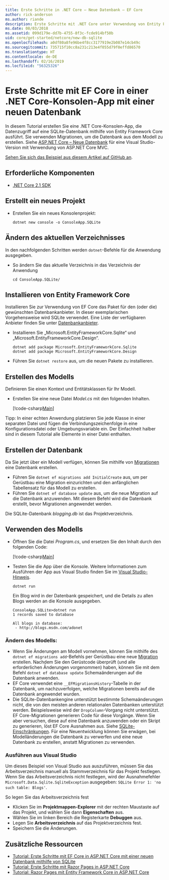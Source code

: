 ```yaml
---
title: Erste Schritte in .NET Core – Neue Datenbank – EF Core
author: rick-anderson
ms.author: riande
description: Erste Schritte mit .NET Core unter Verwendung von Entity Framework Core
ms.date: 08/03/2018
ms.assetid: 099d179e-dd7b-4755-8f3c-fcde914bf50b
uid: core/get-started/netcore/new-db-sqlite
ms.openlocfilehash: a0df80a8fe96be4f8cc3177919e2b087e14cb49c
ms.sourcegitcommit: 735715f10cc8a231c213e4f055d79f0effd86570
ms.translationtype: HT
ms.contentlocale: de-DE
ms.lasthandoff: 02/16/2019
ms.locfileid: "56325326"
---
```

# <a name="getting-started-with-ef-core-on-net-core-console-app-with-a-new-database"></a>Erste Schritte mit EF Core in einer .NET Core-Konsolen-App mit einer neuen Datenbank

In diesem Tutorial erstellen Sie eine .NET Core-Konsolen-App, die Datenzugriff auf eine SQLite-Datenbank mithilfe von Entity Framework Core ausführt. Sie verwenden Migrationen, um die Datenbank aus dem Modell zu erstellen. Siehe [ASP.NET Core – Neue Datenbank](xref:core/get-started/aspnetcore/new-db) für eine Visual Studio-Version mit Verwendung von ASP.NET Core MVC.

[Sehen Sie sich das Beispiel aus diesem Artikel auf GitHub an](https://github.com/aspnet/EntityFramework.Docs/tree/master/samples/core/GetStarted/NetCore/ConsoleApp.SQLite).

## <a name="prerequisites"></a>Erforderliche Komponenten

* [.NET Core 2.1 SDK](https://www.microsoft.com/net/core)

## <a name="create-a-new-project"></a>Erstellt ein neues Projekt

* Erstellen Sie ein neues Konsolenprojekt:

  ``` Console
  dotnet new console -o ConsoleApp.SQLite
  ```
## <a name="change-the-current-directory"></a>Ändern des aktuellen Verzeichnisses

In den nachfolgenden Schritten werden `dotnet`-Befehle für die Anwendung ausgegeben.

* So ändern Sie das aktuelle Verzeichnis in das Verzeichnis der Anwendung

  ``` Console
  cd ConsoleApp.SQLite/
  ```
## <a name="install-entity-framework-core"></a>Installieren von Entity Framework Core

Installieren Sie zur Verwendung von EF Core das Paket für den (oder die) gewünschten Datenbankanbieter. In dieser exemplarischen Vorgehensweise wird SQLite verwendet. Eine Liste der verfügbaren Anbieter finden Sie unter [Datenbankanbieter](../../providers/index.md).

* Installieren Sie „Microsoft.EntityFrameworkCore.Sqlite“ und „Microsoft.EntityFrameworkCore.Design“.

  ```Console
  dotnet add package Microsoft.EntityFrameworkCore.Sqlite
  dotnet add package Microsoft.EntityFrameworkCore.Design
  ```

* Führen Sie `dotnet restore` aus, um die neuen Pakete zu installieren.

## <a name="create-the-model"></a>Erstellen des Modells

Definieren Sie einen Kontext und Entitätsklassen für Ihr Modell.

* Erstellen Sie eine neue Datei *Model.cs* mit den folgenden Inhalten.

  [!code-csharp[Main](../../../../samples/core/GetStarted/NetCore/ConsoleApp.SQLite/Model.cs)]

Tipp: In einer echten Anwendung platzieren Sie jede Klasse in einer separaten Datei und fügen die Verbindungszeichenfolge in eine Konfigurationsdatei oder Umgebungsvariable ein. Der Einfachheit halber sind in diesem Tutorial alle Elemente in einer Datei enthalten.

## <a name="create-the-database"></a>Erstellen der Datenbank

Da Sie jetzt über ein Modell verfügen, können Sie mithilfe von [Migrationen](xref:core/managing-schemas/migrations/index) eine Datenbank erstellen.

* Führen Sie `dotnet ef migrations add InitialCreate` aus, um per Gerüstbau eine Migration einzurichten und den anfänglichen Tabellensatz für das Modell zu erstellen.
* Führen Sie `dotnet ef database update` aus, um die neue Migration auf die Datenbank anzuwenden. Mit diesem Befehl wird die Datenbank erstellt, bevor Migrationen angewendet werden.

Die SQLite-Datenbank *blogging.db* ist das Projektverzeichnis.

## <a name="use-the-model"></a>Verwenden des Modells

* Öffnen Sie die Datei *Program.cs*, und ersetzen Sie den Inhalt durch den folgenden Code:

  [!code-csharp[Main](../../../../samples/core/GetStarted/NetCore/ConsoleApp.SQLite/Program.cs)]

* Testen Sie die App über die Konsole. Weitere Informationen zum Ausführen der App aus Visual Studio finden Sie im [Visual Studio-Hinweis](#vs).

  `dotnet run`

  Ein Blog wird in der Datenbank gespeichert, und die Details zu allen Blogs werden an die Konsole ausgegeben.

  ```Console
  ConsoleApp.SQLite>dotnet run
  1 records saved to database

  All blogs in database:
   - http://blogs.msdn.com/adonet
  ```

### <a name="changing-the-model"></a>Ändern des Modells:

- Wenn Sie Änderungen am Modell vornehmen, können Sie mithilfe des `dotnet ef migrations add`-Befehls per Gerüstbau eine neue [Migration](xref:core/managing-schemas/migrations/index) erstellen. Nachdem Sie den Gerüstcode überprüft (und alle erforderlichen Änderungen vorgenommen) haben, können Sie mit dem Befehl `dotnet ef database update` Schemaänderungen auf die Datenbank anwenden.
- EF Core verwendet eine `__EFMigrationsHistory`-Tabelle in der Datenbank, um nachzuverfolgen, welche Migrationen bereits auf die Datenbank angewendet wurden.
- Die SQLite-Datenbankengine unterstützt bestimmte Schemaänderungen nicht, die von den meisten anderen relationalen Datenbanken unterstützt werden. Beispielsweise wird der `DropColumn`-Vorgang nicht unterstützt. EF Core-Migrationen generieren Code für diese Vorgänge. Wenn Sie aber versuchen, diese auf eine Datenbank anzuwenden oder ein Skript zu generieren, löst EF Core Ausnahmen aus. Siehe [SQLite-Einschränkungen](../../providers/sqlite/limitations.md). Für eine Neuentwicklung können Sie erwägen, bei Modelländerungen die Datenbank zu verwerfen und eine neue Datenbank zu erstellen, anstatt Migrationen zu verwenden.

<a name="vs"></a>
### <a name="run-from-visual-studio"></a>Ausführen aus Visual Studio

Um dieses Beispiel von Visual Studio aus auszuführen, müssen Sie das Arbeitsverzeichnis manuell als Stammverzeichnis für das Projekt festlegen. Wenn Sie das Arbeitsverzeichnis nicht festlegen, wird der Ausnahmefehler `Microsoft.Data.Sqlite.SqliteException` ausgegeben: `SQLite Error 1: 'no such table: Blogs'`.

So legen Sie das Arbeitsverzeichnis fest

* Klicken Sie im **Projektmappen-Explorer** mit der rechten Maustaste auf das Projekt, und wählen Sie dann **Eigenschaften** aus.
* Wählen Sie im linken Bereich die Registerkarte **Debuggen** aus.
* Legen Sie **Arbeitsverzeichnis** auf das Projektverzeichnis fest.
* Speichern Sie die Änderungen.

## <a name="additional-resources"></a>Zusätzliche Ressourcen

* [Tutorial: Erste Schritte mit EF Core in ASP.NET Core mit einer neuen Datenbank mithilfe von SQLite](xref:core/get-started/aspnetcore/new-db)
* [Tutorial: Erste Schritte mit Razor Pages in ASP.NET Core](https://docs.microsoft.com/aspnet/core/tutorials/razor-pages/razor-pages-start)
* [Tutorial: Razor Pages mit Entity Framework Core in ASP.NET Core](https://docs.microsoft.com/aspnet/core/data/ef-rp/intro)
